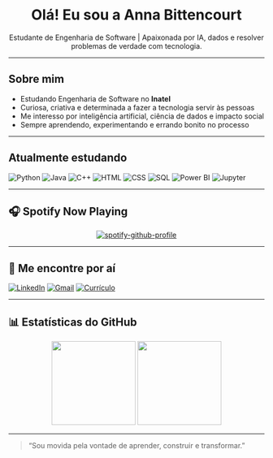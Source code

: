 <h1 align="center">Olá! Eu sou a Anna Bittencourt </h1>

<p align="center">
  Estudante de Engenharia de Software | Apaixonada por IA, dados e resolver problemas de verdade com tecnologia.
</p>

---

## Sobre mim

- Estudando Engenharia de Software no **Inatel**
- Curiosa, criativa e determinada a fazer a tecnologia servir às pessoas
- Me interesso por inteligência artificial, ciência de dados e impacto social
- Sempre aprendendo, experimentando e errando bonito no processo

---

## Atualmente estudando

![Python](https://img.shields.io/badge/Python-3776AB.svg?&style=for-the-badge&logo=python&logoColor=white)
![Java](https://img.shields.io/badge/Java-007396.svg?&style=for-the-badge&logo=java&logoColor=white)
![C++](https://img.shields.io/badge/C++-00599C.svg?&style=for-the-badge&logo=c%2b%2b&logoColor=white)
![HTML](https://img.shields.io/badge/HTML5-E34F26.svg?&style=for-the-badge&logo=html5&logoColor=white)
![CSS](https://img.shields.io/badge/CSS3-1572B6.svg?&style=for-the-badge&logo=css3&logoColor=white)
![SQL](https://img.shields.io/badge/SQL-336791.svg?&style=for-the-badge&logo=postgresql&logoColor=white)
![Power BI](https://img.shields.io/badge/PowerBI-F2C811.svg?&style=for-the-badge&logo=powerbi&logoColor=black)
![Jupyter](https://img.shields.io/badge/Jupyter-F37626.svg?&style=for-the-badge&logo=Jupyter&logoColor=white)

---

## 🎧 Spotify Now Playing

<p align="center">
  <a href="https://spotify-github-profile.kittinanx.com/api/view?uid=fqxq7p4uhvt02vpcjleto53nm&redirect=true">
    <img src="https://spotify-github-profile.kittinanx.com/api/view?uid=fqxq7p4uhvt02vpcjleto53nm&cover_image=true&theme=default&show_offline=false&background_color=121212&interchange=true" alt="spotify-github-profile" />
  </a>
</p>

---

## 💬 Me encontre por aí

[![LinkedIn](https://img.shields.io/badge/LinkedIn-0077B5.svg?&style=for-the-badge&logo=linkedin&logoColor=white)](https://www.linkedin.com/in/anna-bittencourt-25b490208)
[![Gmail](https://img.shields.io/badge/Gmail-D14836.svg?&style=for-the-badge&logo=gmail&logoColor=white)](mailto:bittencourtanna19@gmail.com)
[![Currículo](https://img.shields.io/badge/CV-Visualizar-4B0082.svg?&style=for-the-badge)](https://drive.google.com/file/d/1RZs0GCe6L20hZ7B2XqqiLEop01lFBN4F/view?usp=sharing)

---

## 📊 Estatísticas do GitHub

<p align="center">
  <img src="https://github-readme-stats.vercel.app/api?username=AnnaBittencourt19&show_icons=true&theme=dracula" height="165">
  <img src="https://github-readme-stats.vercel.app/api/top-langs/?username=AnnaBittencourt19&layout=compact&theme=dracula" height="165">
</p>

---

> “Sou movida pela vontade de aprender, construir e transformar.”


